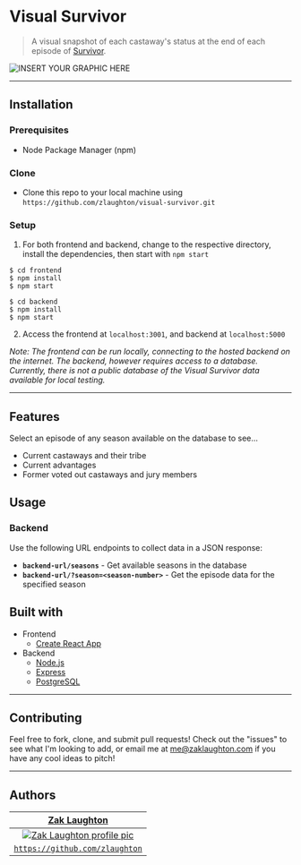 # Visual Survivor

> A visual snapshot of each castaway's status at the end of each episode of [Survivor](https://en.wikipedia.org/wiki/Survivor_(U.S._TV_series)).

![INSERT YOUR GRAPHIC HERE](https://i.imgur.com/R9g2zrj.gif)

---

## Installation
### Prerequisites
* Node Package Manager (npm)

### Clone

- Clone this repo to your local machine using `https://github.com/zlaughton/visual-survivor.git`

### Setup

1. For both frontend and backend, change to the respective directory, install the dependencies, then start with `npm start`
```shell
$ cd frontend
$ npm install
$ npm start
```
```shell
$ cd backend
$ npm install
$ npm start
```
2. Access the frontend at `localhost:3001`, and backend at `localhost:5000`

_Note: The frontend can be run locally, connecting to the hosted backend on the internet. The backend, however requires access to a database. Currently, there is not a public database of the Visual Survivor data available for local testing._

---

## Features
Select an episode of any season available on the database to see...
* Current castaways and their tribe
* Current advantages
* Former voted out castaways and jury members

## Usage
### Backend
Use the following URL endpoints to collect data in a JSON response:
* **`backend-url/seasons`** - Get available seasons in the database
* **`backend-url/?season=<season-number>`** - Get the episode data for the specified season


## Built with
* Frontend
  * [Create React App](https://github.com/facebook/create-react-app)
* Backend
  * [Node.js](https://nodejs.org/en/)
  * [Express](https://expressjs.com/)
  * [PostgreSQL](https://www.postgresql.org/)

---

## Contributing

Feel free to fork, clone, and submit pull requests! Check out the "issues" to see what I'm looking to add, or email me at me@zaklaughton.com if you have any cool ideas to pitch!

---

## Authors

| <a href="https://github.com/zlaughton" target="_blank">**Zak Laughton**</a> |
| :---: |
| [![Zak Laughton profile pic](https://avatars0.githubusercontent.com/u/3655666?s=200&v=4)](https://github.com/zlaughton)    |
| <a href="https://github.com/zlaughton" target="_blank">`https://github.com/zlaughton`</a>|